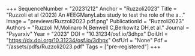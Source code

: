+++
SequenceNumber = "20231212"
Anchor = "Ruzzoli2023"
Title = "Ruzzoli et al (2023) An #EEGManyLabs study to test the role of the a..."
Image = "previews/Ruzzoli2023.pdf.png"
PublicationId = "Ruzzoli2023"
Authors = "Ruzzoli M,Molinaro N,Benwell C,Berkowitz DH,et al."
Journal = "Psyarxiv"
Year = "2023"
DOI = "10.31234/osf.io/3dhpx"
DoiUrl = "https://dx.doi.org/10.31234/osf.io/3dhpx"
OsfUrl = "None"
Pdf = "/assets/pdfs/Ruzzoli2023.pdf"
Tags = ["pre-registered"]
+++